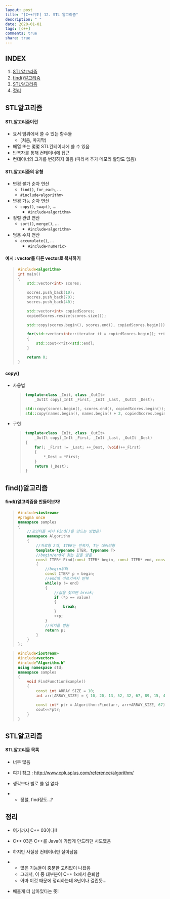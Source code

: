 ```yaml
---
layout: post
title: "[C++기초] 12. STL 알고리즘"
description: " "
date: 2020-01-01
tags: [c++]
comments: true
share: true
---
```


## INDEX

1. [STL알고리즘](#stl알고리즘)
2. [find()알고리즘](#find알고리즘)
3. [STL알고리즘](#stl알고리즘)
4. [정리](#정리)



## STL알고리즘

#### STL알고리즘이란

* 요서 범위에서 쓸 수 있는 함수들
  * [처음, 마지막)
* 배열 또는 몇몇 STL컨테이너에 쓸 수 있음
* 반복자를 통해 컨테이너에 접근
* 컨테이너의 크기를 변경하지 않음 (따라서 추가 메모리 할당도 없음)



#### STL알고리즘의 유형

* 변경 불가 순차 연산
  *  `find()`, `for_each`, ...
    * `#include<algorithm>`
* 변경 가능 순차 연산
  * `copy()`, `swap()`, ...
    * `#include<algorithm>`
* 정렬 관련 연산
  * `sort()`, `merge()`, ...
    * `#include<algorithm>`
* 범용 수치 연산
  * `accumulate()`, ...
    * `#include<numeric>`



#### 예시 : vector를 다른 vector로 복사하기

> ```c++
> #include<algorithm>
> int main()
> {
>     std::vector<int> scores;
> 
>     socres.push_back(10);
>     socres.push_back(70);
>     socres.push_back(40);
> 
>     std::vector<int> copiedScores;
>     copiedScores.resize(scores.size());
> 
>     std::copy(scores.begin(), scores.end(), copiedScores.begin());
> 
>     for(std::vector<int>::iterator it = copiedScores.begin(); ++it)
>     {
>         std::cout<<*it<<std::endl;
>     }
> 
>     return 0;
> }
> ```



#### copy()

* 사용법

  > ```cpp
  > template<class _Init, class _OutIt>
  >     _OutIt copy(_InIt _First, _InIt _Last, _OutIt _Dest);
  > ```
  >
  > ```cpp
  > std::copy(scores.begin(), scores.end(), copiedScores.begin());
  > std::copy(names.begin(), names.begin() + 2, copiedScores.begin());
  > ```

* 구현

  > ```cpp
  > template<class _InIt, class _OutIt>
  >     _OutIt copy(_InIt _First, _InIt _Last, _OutIt _Dest)
  > {
  >     for(; _First != _Last; ++_Dest, (void)++_First)
  >     {
  >         *_Dest = *First;
  >     }
  >     return (_Dest);
  > }
  > ```

  

## find()알고리즘

#### find()알고리즘을 만들어보자!

> ```cpp
> #include<iostream>
> #pragma once
> namespace samples
> {
>     //포인터를 써서 Find()를 만드는 방법은?
>     namespace Algorithm
>     {
>         //자료형 2개, ITER는 반복자, T는 데이터형
>         template<typename ITER, typename T>
>         //begin/end와 찾는 값을 받음
>         const ITER* Find(const ITER* begin, const ITER* end, const T& value);
>         {
>             //begin부터
>             const ITER* p = begin;
>             //end에 이르기까지 반복
>             while(p != end)
>             {
>                 //값을 찾으면 break;
>                 if (*p == value)
>                 {
>                     break;
>                 }
>                 ++p;
>             }
>             //위치를 반환
>             return p;
>         }
>     }
> };
> ```

> ```cpp
> #include<iostream>
> #include<vector>
> #include"Algorithm.h"
> using namespace std;
> namespace samples
> {
>     void FindFunctionExample()
>     {
>         const int ARRAY_SIZE = 10;
>         int arr[ARRAY_SIZE] = { 10, 20, 13, 52, 32, 67, 89, 15, 46, 3};
> 
>         const int* ptr = Algorithm::Find(arr, arr+ARRAY_SIZE, 67);
>         cout<<*ptr;
>     }
> }
> ```



## STL알고리즘

#### STL알고리듬 목록

- 너무 많음

- 여기 참고 : http://www.cplusplus.com/reference/algorithm/

- 생각보다 별로 쓸 일 없다

- - 정렬, find정도...?



## 정리

- 여기까지 C++ 03이다!!

- C++ 03은 C++를 Java에 가깝게 만드려던 시도였음

- 하지만 사실상 컨테이너만 살아남음

- - 많은 기능들이 충분한 고려없이 나왔음
  - 그래서, 이 중 대부분이 C++ 1x에서 은퇴함
  - 아마 이것 때문에 정리하는데 8년이나      걸린듯…

- 배울게 더 남아있다는 뜻!

